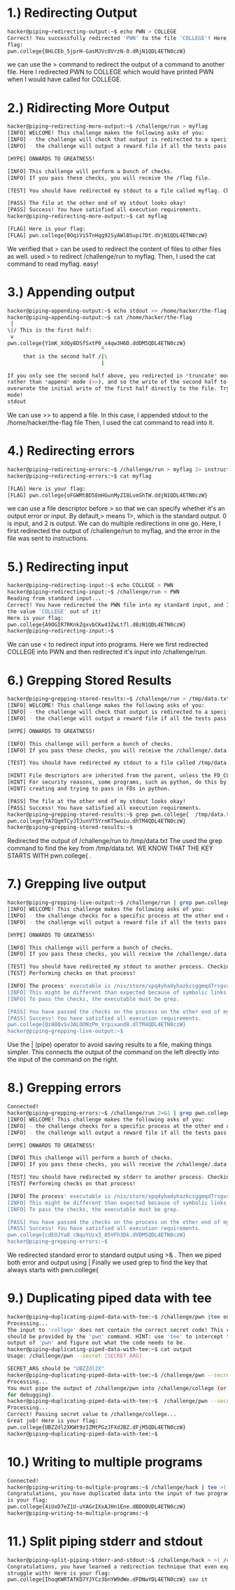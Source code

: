 # 1.) Redirecting Output

```bash
hacker@piping~redirecting-output:~$ echo PWN > COLLEGE
Correct! You successfully redirected 'PWN' to the file 'COLLEGE'! Here is your 
flag:
pwn.college{8HLCEb_5jprH-GasMJVc0VrzN-0.dRjN1QDL4ETN0czW}
```
we can use the > command to redirect the output of a command to another file.
Here I redirected PWN to COLLEGE which would have printed PWN when I would have called for COLLEGE.

# 2.) Ridirecting More Output 

```bash
hacker@piping~redirecting-more-output:~$ /challenge/run > myflag
[INFO] WELCOME! This challenge makes the following asks of you:
[INFO] - the challenge will check that output is redirected to a specific file path : myflag
[INFO] - the challenge will output a reward file if all the tests pass : /flag

[HYPE] ONWARDS TO GREATNESS!

[INFO] This challenge will perform a bunch of checks.
[INFO] If you pass these checks, you will receive the /flag file.

[TEST] You should have redirected my stdout to a file called myflag. Checking...

[PASS] The file at the other end of my stdout looks okay!
[PASS] Success! You have satisfied all execution requirements.
hacker@piping~redirecting-more-output:~$ cat myflag

[FLAG] Here is your flag:
[FLAG] pwn.college{0OqiVi5TnHqg92SyAWlB5upi7Dt.dVjN1QDL4ETN0czW}
```
We verified that > can be used to redirect the content of files to other files as well. 
used > to redirect /challenge/run to myflag.
Then, I used the cat command to read myflag.
easy!

# 3.) Appending output 

```bash
hacker@piping~appending-output:~$ echo stdout >> /home/hacker/the-flag
hacker@piping~appending-output:~$ cat /home/hacker/the-flag
 | 
\|/ This is the first half:
 v 
pwn.college{Y1mK_XdQy8DSfSxtP0_x4qw3H6D.ddDM5QDL4ETN0czW}
                              ^
     that is the second half /|\
                              |

If you only see the second half above, you redirected in *truncate* mode (>) 
rather than *append* mode (>>), and so the write of the second half to stdout 
overwrote the initial write of the first half directly to the file. Try append 
mode!
stdout
```
We can use >> to append a file. 
In this case, I appended stdout to the /home/hacker/the-flag file 
Then, I used the cat command to read into it.

# 4.) Redirecting errors

```bash
hacker@piping~redirecting-errors:~$ /challenge/run > myflag 2> instructions
hacker@piping~redirecting-errors:~$ cat myflag

[FLAG] Here is your flag:
[FLAG] pwn.college{oFGWMtBD5EmHGunMyZI8LvmShTW.ddjN1QDL4ETN0czW}

```
we can use a file descriptor before > so that we can specify whether it's an output error or input. By default,> means 1>, which is the standard output. 0 is input, and 2 is output.
We can do multiple redirections in one go. Here, I first redirected the output of /challenge/run to myflag, and the error in the file was sent to instructions.

# 5.) Redirecting input

```bash
hacker@piping~redirecting-input:~$ echo COLLEGE > PWN
hacker@piping~redirecting-input:~$ /challenge/run < PWN
Reading from standard input...
Correct! You have redirected the PWN file into my standard input, and I read 
the value 'COLLEGE' out of it!
Here is your flag:
pwn.college{A9OGIR7RKnkZqxvbCKw43ZwLt7l.dBzN1QDL4ETN0czW}
hacker@piping~redirecting-input:~$ 
```
We can use < to redirect input into programs.
Here we first redirected COLLEGE into PWN and then redirected it's input into /challenge/run.

# 6.) Grepping Stored Results

```bash
hacker@piping~grepping-stored-results:~$ /challenge/run > /tmp/data.txt
[INFO] WELCOME! This challenge makes the following asks of you:
[INFO] - the challenge will check that output is redirected to a specific file path : /tmp/data.txt
[INFO] - the challenge will output a reward file if all the tests pass : /challenge/.data.txt

[HYPE] ONWARDS TO GREATNESS!

[INFO] This challenge will perform a bunch of checks.
[INFO] If you pass these checks, you will receive the /challenge/.data.txt file.

[TEST] You should have redirected my stdout to a file called /tmp/data.txt. Checking...

[HINT] File descriptors are inherited from the parent, unless the FD_CLOEXEC is set by the parent on the file descriptor.
[HINT] For security reasons, some programs, such as python, do this by default in certain cases. Be careful if you are
[HINT] creating and trying to pass in FDs in python.

[PASS] The file at the other end of my stdout looks okay!
[PASS] Success! You have satisfied all execution requirements.
hacker@piping~grepping-stored-results:~$ grep pwn.college{  /tmp/data.txt
pwn.college{YA7QgmTCyJTJunVT5YrnKT5wuiu.dhTM4QDL4ETN0czW}
hacker@piping~grepping-stored-results:~$ 

```
Redirected the output of /challenge/run to /tmp/data.txt
The used the grep command to find the key from /tmp/data.txt. WE KNOW THAT THE KEY STARTS WITH pwn.college{ .

# 7.) Grepping live output

```bash
hacker@piping~grepping-live-output:~$ /challenge/run | grep pwn.college{
[INFO] WELCOME! This challenge makes the following asks of you:
[INFO] - the challenge checks for a specific process at the other end of stdout : grep
[INFO] - the challenge will output a reward file if all the tests pass : /challenge/.data.txt

[HYPE] ONWARDS TO GREATNESS!

[INFO] This challenge will perform a bunch of checks.
[INFO] If you pass these checks, you will receive the /challenge/.data.txt file.

[TEST] You should have redirected my stdout to another process. Checking...
[TEST] Performing checks on that process!

[INFO] The process' executable is /nix/store/xpq4yhadyhazkcsggmqd7rsgvxb3kjy4-gnugrep-3.11/bin/grep.
[INFO] This might be different than expected because of symbolic links (for example, from /usr/bin/python to /usr/bin/python3 to /usr/bin/python3.8).
[INFO] To pass the checks, the executable must be grep.

[PASS] You have passed the checks on the process on the other end of my stdout!
[PASS] Success! You have satisfied all execution requirements.
pwn.college{Qz88QvSvJALOONzPm_Vrpixand8.dlTM4QDL4ETN0czW}
hacker@piping~grepping-live-output:~$ 

```
Use the | (pipe) operator to avoid saving results to a file, making things simpler.
This connects the output of the command on the left directly into the input of the command on the right. 

# 8.) Grepping errors

```bash
Connected!                                                                        
hacker@piping~grepping-errors:~$ /challenge/run 2>&1 | grep pwn.college{
[INFO] WELCOME! This challenge makes the following asks of you:
[INFO] - the challenge checks for a specific process at the other end of stderr : grep
[INFO] - the challenge will output a reward file if all the tests pass : /challenge/.data.txt

[HYPE] ONWARDS TO GREATNESS!

[INFO] This challenge will perform a bunch of checks.
[INFO] If you pass these checks, you will receive the /challenge/.data.txt file.

[TEST] You should have redirected my stderr to another process. Checking...
[TEST] Performing checks on that process!

[INFO] The process' executable is /nix/store/xpq4yhadyhazkcsggmqd7rsgvxb3kjy4-gnugrep-3.11/bin/grep.
[INFO] This might be different than expected because of symbolic links (for example, from /usr/bin/python to /usr/bin/python3 to /usr/bin/python3.8).
[INFO] To pass the checks, the executable must be grep.

[PASS] You have passed the checks on the process on the other end of my stderr!
[PASS] Success! You have satisfied all execution requirements.
pwn.college{cdEOJYa8_cNquYUzx3_85VFh3Dk.dVDM5QDL4ETN0czW}
hacker@piping~grepping-errors:~$ 

```
We redirected standard error to standard output using >& .
Then we piped both error and output using |
Finally we used grep to find the key that always starts with pwn.college{


# 9.) Duplicating piped data with tee

```bash
hacker@piping~duplicating-piped-data-with-tee:~$ /challenge/pwn |tee output | /challenge/college
Processing...
The input to 'college' does not contain the correct secret code! This code 
should be provided by the 'pwn' command. HINT: use 'tee' to intercept the 
output of 'pwn' and figure out what the code needs to be.
hacker@piping~duplicating-piped-data-with-tee:~$ cat output
Usage: /challenge/pwn --secret [SECRET_ARG]

SECRET_ARG should be "UBZZdl2X"
hacker@piping~duplicating-piped-data-with-tee:~$ /challenge/pwn --secret "UBZZdl2X"
Processing...
You must pipe the output of /challenge/pwn into /challenge/college (or 'tee' 
for debugging).
hacker@piping~duplicating-piped-data-with-tee:~$  /challenge/pwn --secret "UBZZdl2X" | /challenge/college
Processing...
Correct! Passing secret value to /challenge/college...
Great job! Here is your flag:
pwn.college{UBZZdl2XKWt9zIZMtPGzJFXdJBZ.dFjM5QDL4ETN0czW}
hacker@piping~duplicating-piped-data-with-tee:~$ 

```

# 10.) Writing to multiple programs

```bash
Connected!                                                                        
hacker@piping~writing-to-multiple-programs:~$ /challenge/hack | tee >( /challenge/the ) | /challenge/planet
Congratulations, you have duplicated data into the input of two programs! Here 
is your flag:
pwn.college{4iUxD7eZ1U-uYAGrIXxAJHn1Ene.dBDO0UDL4ETN0czW}
hacker@piping~writing-to-multiple-programs:~$ 

```

# 11.) Split piping stderr and stdout

```bash
hacker@piping~split-piping-stderr-and-stdout:~$ /challenge/hack > >( /challenge/planet ) 2> >( /challenge/the )
Congratulations, you have learned a redirection technique that even experts 
struggle with! Here is your flag:
pwn.college{IhoqKWRTATKD7YJYCz3bnYW9dWe.dFDNwYDL4ETN0czW} sav it

```

